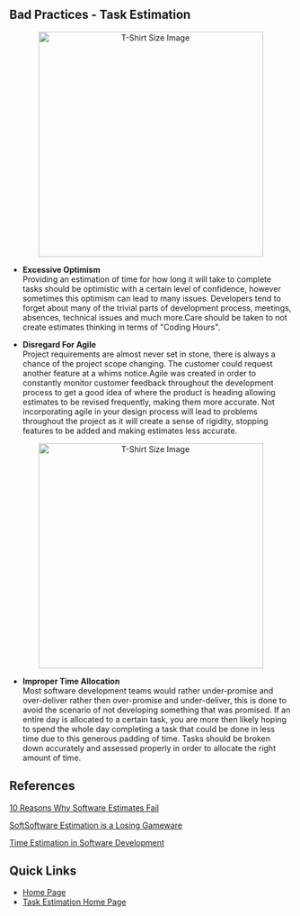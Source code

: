 ## Bad Practices - Task Estimation

<p align="center">
<img src="https://lh3.googleusercontent.com/proxy/AgZ6zYTfxiu1GT92r5D-09dXOSTam_eXgREeSoIAO2egX_37jMnf7TWtJEwvWs0FonCn2C49Uc-l0QHWoNhhlhk4HaPYFSRa64jPtahcBXjnaTZ11bS0Mjl0bZpQHb46cAaEJTsAgYVo" alt="T-Shirt Size Image" width="400">
<p>


* **Excessive Optimism**  
Providing an estimation of time for how long it will take to complete tasks should be optimistic with a certain level of confidence, however sometimes this optimism can lead to many issues. Developers tend to forget about many of the trivial parts of development process, meetings, absences, technical issues and much more.Care should be taken to not create estimates thinking in terms of "Coding Hours".


* **Disregard For Agile**  
Project requirements are almost never set in stone, there is always a chance of the project scope changing. The customer could request another feature at a whims notice.Agile was created in order to constantly monitor customer feedback throughout the development process to get a good idea of where the product is heading allowing estimates to be revised frequently, making them more accurate. Not incorporating agile in your design process will lead to problems throughout the project as it will create a sense of rigidity, stopping features to be added and making estimates less accurate.

<p align="center">
<img src="https://wiefling.com/wp-content/uploads/2015/06/Time_blog_June2015.png" alt="T-Shirt Size Image" width="400">
<p>


* **Improper Time Allocation**  
Most software development teams would rather under-promise and over-deliver rather then over-promise and under-deliver, this is done to avoid the scenario of not developing something that was promised. If an entire day is allocated to a certain task, you are more then likely hoping to spend the whole day completing a task that could be done in less time due to this generous padding of time. Tasks should be broken down accurately and assessed properly in order to allocate the right amount of time.

## References

[10 Reasons Why Software Estimates Fail](https://www.sitepoint.com/10-reasons-why-software-project-estimates-fail/)

[SoftSoftware Estimation is a Losing Gameware](https://rclayton.silvrback.com/software-estimation-is-a-losing-game)

[Time Estimation in Software Development](https://medium.com/globalluxsoft/time-estimation-in-software-development-a4a495c8eb6c)

## Quick Links
  * [Home Page](../README.md)
  * [Task Estimation Home Page](TaskEstimation.md)